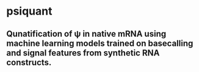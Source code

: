 # psiquant

## Qunatification of ψ in native mRNA using machine learning models trained on basecalling and signal features from synthetic RNA constructs.  
